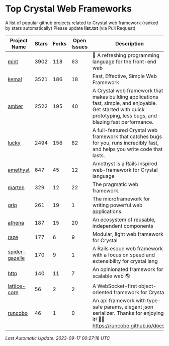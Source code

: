# Top Crystal Web Frameworks

A list of popular github projects related to Crystal web framework (ranked by stars automatically)
Please update **list.txt** (via Pull Request)

| Project Name | Stars | Forks | Open Issues | Description | Last Commit |
| ------------ | ----- | ----- | ----------- | ----------- | ----------- |
| [mint](https://github.com/mint-lang/mint) |3902|118|63|:leaves: A refreshing programming language for the front-end web|2023-09-13T05:00:38Z|
| [kemal](https://github.com/kemalcr/kemal) |3521|186|18|Fast, Effective, Simple Web Framework|2023-04-15T08:31:16Z|
| [amber](https://github.com/amberframework/amber) |2522|195|40|A Crystal web framework that makes building applications fast, simple, and enjoyable. Get started with quick prototyping, less bugs, and blazing fast performance.|2023-08-26T05:18:32Z|
| [lucky](https://github.com/luckyframework/lucky) |2494|156|82|A full-featured Crystal web framework that catches bugs for you, runs incredibly fast, and helps you write code that lasts.|2023-09-15T15:11:23Z|
| [amethyst](https://github.com/amethyst-framework/amethyst) |647|45|12|Amethyst is a Rails inspired web-framework for Crystal language|2018-02-10T19:35:15Z|
| [marten](https://github.com/martenframework/marten) |329|12|22|The pragmatic web framework.|2023-09-15T14:18:07Z|
| [grip](https://github.com/grip-framework/grip) |261|19|1|The microframework for writing powerful web applications.|2023-09-09T11:28:58Z|
| [athena](https://github.com/athena-framework/athena) |187|15|20|An ecosystem of reusable, independent components|2023-09-17T00:25:59Z|
| [raze](https://github.com/samueleaton/raze) |177|6|9|Modular, light web framework for Crystal|2021-01-02T01:20:01Z|
| [spider-gazelle](https://github.com/spider-gazelle/spider-gazelle) |170|9|1|A Rails esque web framework with a focus on speed and extensibility for crystal lang|2023-07-26T23:29:07Z|
| [http](https://github.com/onyxframework/http) |140|11|7|An opinionated framework for scalable web 🌎|2019-08-13T09:00:30Z|
| [lattice-core](https://github.com/jasonl99/lattice-core) |56|2|2|A WebSocket-first object-oriented framework for Crystal|2017-03-31T23:57:57Z|
| [runcobo](https://github.com/runcobo/runcobo) |46|1|0|An api framework with type-safe params, elegant json serializer. Thanks for enjoying it! 👻👻 https://runcobo.github.io/docs/|2022-03-16T06:43:35Z|

*Last Automatic Update: 2023-09-17 00:27:18 UTC*